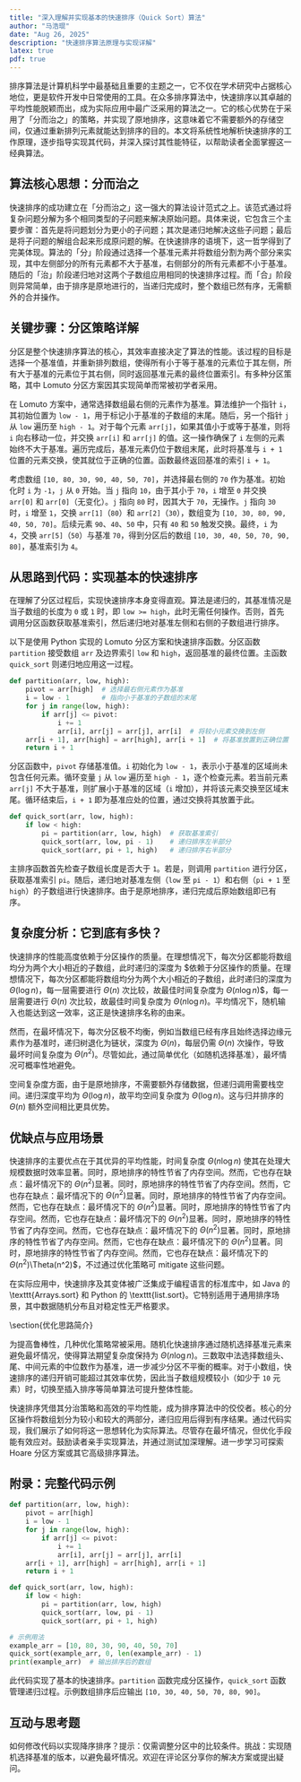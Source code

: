 ```yaml
---
title: "深入理解并实现基本的快速排序（Quick Sort）算法"
author: "马浩琨"
date: "Aug 26, 2025"
description: "快速排序算法原理与实现详解"
latex: true
pdf: true
---
```


排序算法是计算机科学中最基础且重要的主题之一，它不仅在学术研究中占据核心地位，更是软件开发中日常使用的工具。在众多排序算法中，快速排序以其卓越的平均性能脱颖而出，成为实际应用中最广泛采用的算法之一。它的核心优势在于采用了「分而治之」的策略，并实现了原地排序，这意味着它不需要额外的存储空间，仅通过重新排列元素就能达到排序的目的。本文将系统性地解析快速排序的工作原理，逐步指导实现其代码，并深入探讨其性能特征，以帮助读者全面掌握这一经典算法。

## 算法核心思想：分而治之

快速排序的成功建立在「分而治之」这一强大的算法设计范式之上。该范式通过将复杂问题分解为多个相同类型的子问题来解决原始问题。具体来说，它包含三个主要步骤：首先是将问题划分为更小的子问题；其次是递归地解决这些子问题；最后是将子问题的解组合起来形成原问题的解。在快速排序的语境下，这一哲学得到了完美体现。算法的「分」阶段通过选择一个基准元素并将数组分割为两个部分来实现，其中左侧部分的所有元素都不大于基准，右侧部分的所有元素都不小于基准。随后的「治」阶段递归地对这两个子数组应用相同的快速排序过程。而「合」阶段则异常简单，由于排序是原地进行的，当递归完成时，整个数组已然有序，无需额外的合并操作。

## 关键步骤：分区策略详解

分区是整个快速排序算法的核心，其效率直接决定了算法的性能。该过程的目标是选择一个基准值，并重新排列数组，使得所有小于等于基准的元素位于其左侧，所有大于基准的元素位于其右侧，同时返回基准元素的最终位置索引。有多种分区策略，其中 Lomuto 分区方案因其实现简单而常被初学者采用。

在 Lomuto 方案中，通常选择数组最右侧的元素作为基准。算法维护一个指针 `i`，其初始位置为 `low - 1`，用于标记小于基准的子数组的末尾。随后，另一个指针 `j` 从 `low` 遍历至 `high - 1`。对于每个元素 `arr[j]`，如果其值小于或等于基准，则将 `i` 向右移动一位，并交换 `arr[i]` 和 `arr[j]` 的值。这一操作确保了 `i` 左侧的元素始终不大于基准。遍历完成后，基准元素仍位于数组末尾，此时将基准与 `i + 1` 位置的元素交换，使其就位于正确的位置。函数最终返回基准的索引 `i + 1`。

考虑数组 `[10, 80, 30, 90, 40, 50, 70]`，并选择最右侧的 `70` 作为基准。初始化时 `i` 为 `-1`，`j` 从 `0` 开始。当 `j` 指向 `10`，由于其小于 `70`，`i` 增至 `0` 并交换 `arr[0]` 和 `arr[0]`（无变化）。`j` 指向 `80` 时，因其大于 `70`，无操作。`j` 指向 `30` 时，`i` 增至 `1`，交换 `arr[1]`（`80`）和 `arr[2]`（`30`），数组变为 `[10, 30, 80, 90, 40, 50, 70]`。后续元素 `90`、`40`、`50` 中，只有 `40` 和 `50` 触发交换。最终，`i` 为 `4`，交换 `arr[5]`（`50`）与基准 `70`，得到分区后的数组 `[10, 30, 40, 50, 70, 90, 80]`，基准索引为 `4`。

## 从思路到代码：实现基本的快速排序

在理解了分区过程后，实现快速排序本身变得直观。算法是递归的，其基准情况是当子数组的长度为 `0` 或 `1` 时，即 `low >= high`，此时无需任何操作。否则，首先调用分区函数获取基准索引，然后递归地对基准左侧和右侧的子数组进行排序。

以下是使用 Python 实现的 Lomuto 分区方案和快速排序函数。分区函数 `partition` 接受数组 `arr` 及边界索引 `low` 和 `high`，返回基准的最终位置。主函数 `quick_sort` 则递归地应用这一过程。

```python
def partition(arr, low, high):
    pivot = arr[high]  # 选择最右侧元素作为基准
    i = low - 1        # 指向小于基准的子数组的末尾
    for j in range(low, high):
        if arr[j] <= pivot:
            i += 1
            arr[i], arr[j] = arr[j], arr[i]  # 将较小元素交换到左侧
    arr[i + 1], arr[high] = arr[high], arr[i + 1]  # 将基准放置到正确位置
    return i + 1
```

分区函数中，`pivot` 存储基准值。`i` 初始化为 `low - 1`，表示小于基准的区域尚未包含任何元素。循环变量 `j` 从 `low` 遍历至 `high - 1`，逐个检查元素。若当前元素 `arr[j]` 不大于基准，则扩展小于基准的区域（`i` 增加），并将该元素交换至区域末尾。循环结束后，`i + 1` 即为基准应处的位置，通过交换将其放置于此。

```python
def quick_sort(arr, low, high):
    if low < high:
        pi = partition(arr, low, high)  # 获取基准索引
        quick_sort(arr, low, pi - 1)    # 递归排序左半部分
        quick_sort(arr, pi + 1, high)   # 递归排序右半部分
```

主排序函数首先检查子数组长度是否大于 `1`。若是，则调用 `partition` 进行分区，获取基准索引 `pi`。随后，递归地对基准左侧（`low` 至 `pi - 1`）和右侧（`pi + 1` 至 `high`）的子数组进行快速排序。由于是原地排序，递归完成后原始数组即已有序。

## 复杂度分析：它到底有多快？

快速排序的性能高度依赖于分区操作的质量。在理想情况下，每次分区都能将数组均分为两个大小相近的子数组，此时递归的深度为 $依赖于分区操作的质量。在理想情况下，每次分区都能将数组均分为两个大小相近的子数组，此时递归的深度为 $\Theta(\log n)$，每一层需要进行 $\Theta(n)$ 次比较，故最佳时间复杂度为 $\Theta(n\log n)$$，每一层需要进行 $\Theta(n)$ 次比较，故最佳时间复杂度为 $\Theta(n\log n)$。平均情况下，随机输入也能达到这一效率，这正是快速排序名称的由来。

然而，在最坏情况下，每次分区极不均衡，例如当数组已经有序且始终选择边缘元素作为基准时，递归树退化为链状，深度为 $\Theta(n)$，每层仍需 $\Theta(n)$ 次操作，导致最坏时间复杂度为 $\Theta(n^2)$。尽管如此，通过简单优化（如随机选择基准），最坏情况可概率性地避免。

空间复杂度方面，由于是原地排序，不需要额外存储数据，但递归调用需要栈空间。递归深度平均为 $\Theta(\log{n})$，故平均空间复杂度为 $\Theta(\log{n})$。这与归并排序的 $\Theta(n)$ 额外空间相比更具优势。

## 优缺点与应用场景

快速排序的主要优点在于其优异的平均性能，时间复杂度 $\Theta(n \log{n})$ 使其在处理大规模数据时效率显著。同时，原地排序的特性节省了内存空间。然而，它也存在缺点：最坏情况下的 $\Theta(n^2)$显著。同时，原地排序的特性节省了内存空间。然而，它也存在缺点：最坏情况下的 $\Theta(n^2)$显著。同时，原地排序的特性节省了内存空间。然而，它也存在缺点：最坏情况下的 $\Theta(n^2)$显著。同时，原地排序的特性节省了内存空间。然而，它也存在缺点：最坏情况下的 $\Theta(n^2)$显著。同时，原地排序的特性节省了内存空间。然而，它也存在缺点：最坏情况下的 $\Theta(n^2)$显著。同时，原地排序的特性节省了内存空间。然而，它也存在缺点：最坏情况下的 $\Theta(n^2)$显著。同时，原地排序的特性节省了内存空间。然而，它也存在缺点：最坏情况下的 $\Theta(n^2)$\Theta(n^2)$，不过通过优化策略可 mitigate 这些问题。

在实际应用中，快速排序及其变体被广泛集成于编程语言的标准库中，如 Java 的 \texttt{Arrays.sort} 和 Python 的 \texttt{list.sort}。它特别适用于通用排序场景，其中数据随机分布且对稳定性无严格要求。

\section{优化思路简介}

为提高鲁棒性，几种优化策略常被采用。随机化快速排序通过随机选择基准元素来避免最坏情况，使得算法期望复杂度保持为 $\Theta(n \log n)$。三数取中法选择数组头、尾、中间元素的中位数作为基准，进一步减少分区不平衡的概率。对于小数组，快速排序的递归开销可能超过其效率优势，因此当子数组规模较小（如少于 `10` 元素）时，切换至插入排序等简单算法可提升整体性能。


快速排序凭借其分治策略和高效的平均性能，成为排序算法中的佼佼者。核心的分区操作将数组划分为较小和较大的两部分，递归应用后得到有序结果。通过代码实现，我们展示了如何将这一思想转化为实际算法。尽管存在最坏情况，但优化手段能有效应对。鼓励读者亲手实现算法，并通过测试加深理解。进一步学习可探索 Hoare 分区方案或其它高级排序算法。

## 附录：完整代码示例

```python
def partition(arr, low, high):
    pivot = arr[high]
    i = low - 1
    for j in range(low, high):
        if arr[j] <= pivot:
            i += 1
            arr[i], arr[j] = arr[j], arr[i]
    arr[i + 1], arr[high] = arr[high], arr[i + 1]
    return i + 1

def quick_sort(arr, low, high):
    if low < high:
        pi = partition(arr, low, high)
        quick_sort(arr, low, pi - 1)
        quick_sort(arr, pi + 1, high)

# 示例用法
example_arr = [10, 80, 30, 90, 40, 50, 70]
quick_sort(example_arr, 0, len(example_arr) - 1)
print(example_arr)  # 输出排序后的数组
```

此代码实现了基本的快速排序。`partition` 函数完成分区操作，`quick_sort` 函数管理递归过程。示例数组排序后应输出 `[10, 30, 40, 50, 70, 80, 90]`。

## 互动与思考题

如何修改代码以实现降序排序？提示：仅需调整分区中的比较条件。挑战：实现随机选择基准的版本，以避免最坏情况。欢迎在评论区分享你的解决方案或提出疑问。

